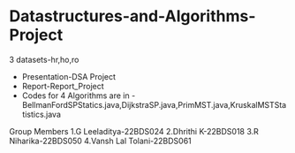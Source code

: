 # Datastructures-and-Algorithms-Project


3 datasets-hr,ho,ro
* Presentation-DSA Project
* Report-Report_Project
* Codes for 4 Algorithms are in -BellmanFordSPStatics.java,DijkstraSP.java,PrimMST.java,KruskalMSTStatistics.java

Group Members
1.G Leeladitya-22BDS024
2.Dhrithi K-22BDS018
3.R Niharika-22BDS050
4.Vansh Lal Tolani-22BDS061
